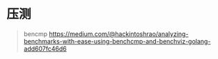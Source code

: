 # 压测

> bencmp https://medium.com/@hackintoshrao/analyzing-benchmarks-with-ease-using-benchcmp-and-benchviz-golang-add607fc46d6




